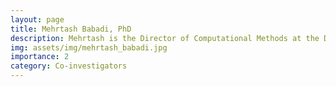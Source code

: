 ```yaml
---
layout: page
title: Mehrtash Babadi, PhD
description: Mehrtash is the Director of Computational Methods at the Data Sciences Platform (DSP), Broad Institute. His group develops probabilistic machine learning methods and cloud-native software products for analyzing massive-scale single-cell droplet-based and spatial omics data, cellular morphology data, and voltage imaging data. He is a strong advocate for open-source software development with emphasis on mathematical rigor, usability, transparency, and reproducibility.
img: assets/img/mehrtash_babadi.jpg
importance: 2
category: Co-investigators
---
```

